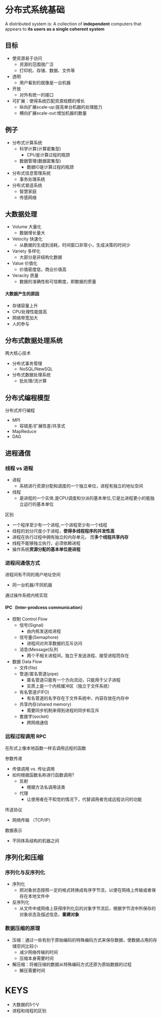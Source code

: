 # 分布式系统基础

A distributed system is: A collection of **independent** computers that appears to **its users as a single coherent system**

## 目标

- 使资源易于访问
  - 资源的范围很广泛 
  - 打印机、存储、数据、文件等
- 透明
  - 用户看到的就像是一台机器
- 开放
  - 对外有统一的接口 
- 可扩展：使得系统匹配资源规模的增长 
  - 纵向扩展scale-up:提高单台机器的处理能力 
  - 横向扩展scale-out:增加机器的数量 

## 例子

- 分布式计算系统
  - 科学计算(计算密集型) 
    - CPU是计算过程的瓶颈
  - 数据管理(数据密集型) 
    - 数据IO是计算过程的瓶颈
- 分布式信息管理系统 
  - 事务处理系统 
- 分布式普适系统 
  - 智慧家庭 
  - 传感网络 

## 大数据处理

- Volume 大量化
  - 数据增长量大
- Velocity 快速化
  - 从数据的生成到消耗，时间窗口非常小，生成决策的时间少
- Variety 多样化
  - 大部分是非结构化数据
- Value 价值化
  - 价值密度低，商业价值高
- Veracity 质量
  - 数据的准确性和可信赖度，即数据的质量

#### 大数据产生的原因

- 存储容量上升
- CPU处理性能提高
- 网络带宽加大
- 人的参与

## 分布式数据处理系统

两大核心技术

- 分布式事务管理
  - NoSQL/NewSQL
- 分布式数据处理系统
  - 批处理/流计算

## 分布式编程模型

分布式并行编程

- MPI
  - 容错差/扩展性差/共享式
- MapReduce
- DAG

## 进程通信

### 线程 vs 进程

- 进程
  - 系统进行资源分配和调度的一个独立单位，进程有独立的地址空间 
- 线程
  - 是进程的一个实体,是CPU调度和分派的基本单位,它是比进程更小的能独立运行的基本单位 

区别

- 一个程序至少有一个进程,一个进程至少有一个线程 
- 线程的划分尺度小于进程，**使得多线程程序的并发性高** 
- 进程在执行过程中拥有独立的内存单元， 而**多个线程共享内存**
- 线程不能够独立执行，必须依赖进程 
- 操作系统**资源分配的基本单位是进程** 

### 进程间通信方式

进程间有不同的用户地址空间

- 同一台机器/不同机器

通过操作系统内核实现

#### IPC（Inter-prodcess communication）

- 控制 Control Flow 
  - 信号(Signal) 
    - 由内核发送给进程
  - 信号量(Semaphore) 
    - 进程间对共享数据的互斥访问
  - 消息(Message)队列 
    - 两个不相关进程间，独立于发送进程、接受进程而存在
- 数据 Data Flow 
  - 文件(file) 
  - 管道/匿名管道(pipe) 
    - 匿名管道只能有一个方向流动，只能用于父子进程
    - 实质上是一个内核缓冲区（独立于文件系统）
  - 有名管道(FIFO) 
    - 有名管道的名字存在于文件系统中，内容存放在内存中
  - 共享内存(shared memory) 
    - 需要同步机制来得到进程的同步和互斥
  - 套接字(socket) 
    - 跨网络通信

### 远程过程调用 RPC

在形式上像本地函数一样去调用远程的函数

参数传递

- 传值调用 vs. 传址调用 
- 如何根据函数名称进行函数调用?
  - 反射
    - 根据方法名调用该类
  - 代理
    - 让使用者在不知觉的情况下，代替调用者完成远程访问的功能

传送协议 

- 网络传输 （TCP/IP）

数据表示 

- 不同体系结构的机器之间 

## 序列化和压缩

### 序列化与反序列化

- 序列化
  - 把对象状态按照一定的格式转换成有序字节流，以便在网络上传输或者保存在本地文件中 
- 反序列化
  - 从文件中或网络上获得序列化后的对象字节流后，根据字节流中所保存的对象状态及描述信息，**重建对象** 

### 数据压缩的原理

- 压缩：通过一些有别于原始编码的特殊编码方式来保存数据，使数据占用的存储空间比较小
  - 减少网络传输的时间
  - 压缩本身需要时间
- 解压缩：将被压缩的数据从特殊编码方式还原为原始数据的过程
  - 解压需要时间

# KEYS

- 大数据的5个V
- 进程和线程的区别